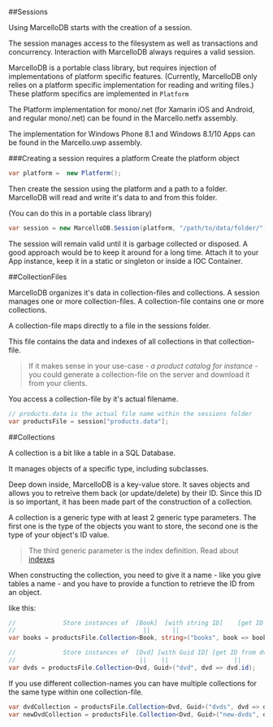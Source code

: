 ##Sessions

Using MarcelloDB starts with the creation of a session.

The session manages access to the filesystem as well as transactions and concurrency.
Interaction with MarcelloDB always requires a valid session.

MarcelloDB is a portable class library, but requires injection of implementations of platform specific features.
(Currently, MarcelloDB only relies on a platform specific implementation for reading and writing files.)
These platform specifics are implemented in ```Platform```

The Platform implementation for mono/.net (for Xamarin iOS and Android, and regular mono/.net) can be found in the Marcello.netfx assembly.

The implementation for Windows Phone 8.1 and Windows 8.1/10 Apps can be found in the Marcello.uwp assembly.

###Creating a session requires a platform
Create the platform object
```cs
var platform =  new Platform();
```

Then create the session using the platform and a path to a folder. MarcelloDB will read and write it's data to and from this folder.

(You can do this in a portable class library)
```cs
var session = new MarcelloDB.Session(platform, "/path/to/data/folder/");
```

The session will remain valid until it is garbage collected or disposed. A good approach would be to keep it around for a long time. Attach it to your App instance, keep it in a static or singleton or inside a IOC Container.

##CollectionFiles

MarcelloDB organizes it's data in collection-files and collections.
A session manages one or more collection-files. A collection-file contains one or more collections.

A collection-file maps directly to a file in the sessions folder.

This file contains the data and indexes of all collections in that collection-file.

> If it makes sense in your use-case - *a product catalog for instance* - you could generate a collection-file on the server and download it from your clients.

You access a collection-file by it's actual filename.

```cs
// products.data is the actual file name within the sessions folder
var productsFile = session["products.data"];
```

##Collections

A collection is a bit like a table in a SQL Database.

It manages objects of a specific type, including subclasses.

Deep down inside, MarcelloDB is a key-value store. It saves objects and allows you to retreive them back (or update/delete) by their ID.
Since this ID is so important, it has been made part of the construction of a collection.

A collection is a generic type with at least 2 generic type parameters. The first one is the type of the objects you want to store, the second one is the type of your object's ID value.
  > The third generic parameter is the index definition. Read about [indexes](indexes.html)


When constructing the collection, you need to give it a name - like you give tables a name - and you have to provide a function to retrieve the ID from an object.

like this:
```cs
//             Store instances of  [Book]  [with string ID]    [get ID from book]
//                                   ||      ||                       ||
var books = productsFile.Collection<Book, string>("books", book => book.BookId);

//             Store instances of  [Dvd] [with Guid ID] [get ID from dvd]
//                                  ||    ||                  ||
var dvds = productsFile.Collection<Dvd, Guid>("dvd", dvd => dvd.id);
```

If you use different collection-names you can have multiple collections for the same type within one collection-file.
```cs
var dvdCollection = productsFile.Collection<Dvd, Guid>("dvds", dvd => dvd.id);
var newDvdCollection = productsFile.Collection<Dvd, Guid>("new-dvds", dvd => dvd.id);
```
